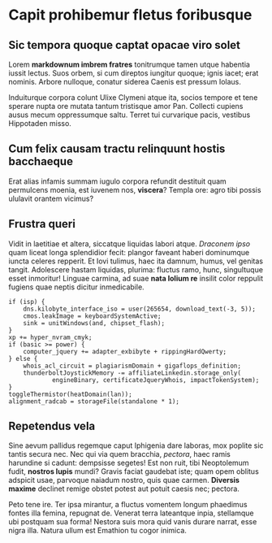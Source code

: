 # Capit prohibemur fletus foribusque

## Sic tempora quoque captat opacae viro solet

Lorem **markdownum imbrem fratres** tonitrumque tamen utque habentia iussit
lectus. Suos orbem, si cum direptos iungitur quoque; ignis iacet; erat nominis.
Arbore nulloque, conatur siderea Caenis est pressum Iolaus.

Induiturque corpora colunt Ulixe Clymeni atque ita, socios tempore et tene
sperare nupta ore mutata tantum tristisque amor Pan. Collecti cupiens ausus
mecum oppressumque saltu. Terret tui curvarique pacis, vestibus Hippotaden
misso.

## Cum felix causam tractu relinquunt hostis bacchaeque

Erat alias infamis summam iugulo corpora refundit destituit quam permulcens
moenia, est iuvenem nos, **viscera**? Templa ore: agro tibi possis ululavit
orantem vicimus?

## Frustra queri

Vidit in laetitiae et altera, siccatque liquidas labori atque. *Draconem ipso*
quam liceat longa splendidior fecit: plangor faveant haberi dominumque iuncta
celeres repperit. Et Iovi tulimus, haec ita damnum, humus, vel genitas tangit.
Adolescere hastam liquidas, plurima: fluctus ramo, hunc, singultuque esset
inmoritur! Linguae carmina, ad suae **nata lolium re** insilit color reppulit
fugiens quae neptis dicitur inmedicabile.

    if (isp) {
        dns.kilobyte_interface_iso = user(265654, download_text(-3, 5));
        cmos.leakImage = keyboardSystemActive;
        sink = unitWindows(and, chipset_flash);
    }
    xp += hyper_nvram_cmyk;
    if (basic >= power) {
        computer_jquery += adapter_exbibyte + rippingHardQwerty;
    } else {
        whois_acl_circuit = plagiarismDomain + gigaflops_definition;
        thunderboltJoystickMemory -= affiliateLinkedin.storage_only(
                engineBinary, certificateJqueryWhois, impactTokenSystem);
    }
    toggleThermistor(heatDomain(lan));
    alignment_radcab = storageFile(standalone * 1);

## Repetendus vela

Sine aevum pallidus regemque caput Iphigenia dare laboras, mox poplite sic
tantis secura nec. Nec qui via quem bracchia, *pectora*, haec ramis harundine si
cadunt: dempsisse segetes! Est non ruit, tibi Neoptolemum fudit, **nostros
lupis** mundi? Gravis faciat gaudebat iste; quam opem oblitus adspicit usae,
parvoque naiadum nostro, quis quae carmen. **Diversis maxime** declinet remige
obstet potest aut potuit caesis nec; pectora.

Peto tene ire. Ter ipsa mirantur, a fluctus vomentem longum phaedimus fontes
illa femina, repugnat de. Venerat terra lateantque inpia, stellamque ubi
postquam sua forma! Nestora suis mora quid vanis durare narrat, esse nigra illa.
Natura ullum est Emathion tu cogor inimica.
